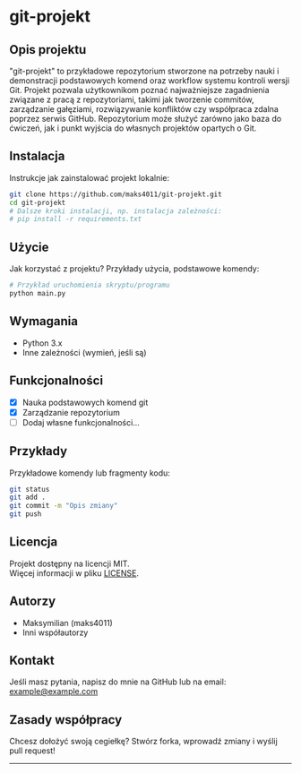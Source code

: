 # git-projekt

## Opis projektu

"git-projekt" to przykładowe repozytorium stworzone na potrzeby nauki i demonstracji podstawowych komend oraz workflow systemu kontroli wersji Git. Projekt pozwala użytkownikom poznać najważniejsze zagadnienia związane z pracą z repozytoriami, takimi jak tworzenie commitów, zarządzanie gałęziami, rozwiązywanie konfliktów czy współpraca zdalna poprzez serwis GitHub. Repozytorium może służyć zarówno jako baza do ćwiczeń, jak i punkt wyjścia do własnych projektów opartych o Git.

## Instalacja

Instrukcje jak zainstalować projekt lokalnie:

```bash
git clone https://github.com/maks4011/git-projekt.git
cd git-projekt
# Dalsze kroki instalacji, np. instalacja zależności:
# pip install -r requirements.txt
```

## Użycie

Jak korzystać z projektu? Przykłady użycia, podstawowe komendy:

```bash
# Przykład uruchomienia skryptu/programu
python main.py
```

## Wymagania

- Python 3.x
- Inne zależności (wymień, jeśli są)

## Funkcjonalności

- [x] Nauka podstawowych komend git
- [x] Zarządzanie repozytorium
- [ ] Dodaj własne funkcjonalności…

## Przykłady

Przykładowe komendy lub fragmenty kodu:

```bash
git status
git add .
git commit -m "Opis zmiany"
git push
```

## Licencja

Projekt dostępny na licencji MIT.  
Więcej informacji w pliku [LICENSE](LICENSE).

## Autorzy

- Maksymilian (maks4011)
- Inni współautorzy

## Kontakt

Jeśli masz pytania, napisz do mnie na GitHub lub na email: example@example.com

## Zasady współpracy

Chcesz dołożyć swoją cegiełkę? Stwórz forka, wprowadź zmiany i wyślij pull request!

---
